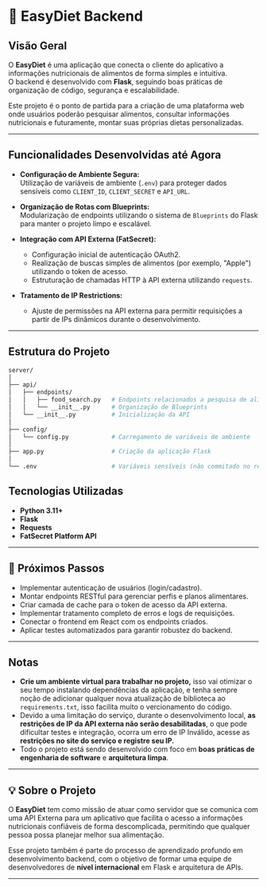 # 🍎 EasyDiet Backend

## Visão Geral

O **EasyDiet** é uma aplicação que conecta o cliente do aplicativo a informações nutricionais de alimentos de forma simples e intuitiva.  
O backend é desenvolvido com **Flask**, seguindo boas práticas de organização de código, segurança e escalabilidade.

Este projeto é o ponto de partida para a criação de uma plataforma web onde usuários poderão pesquisar alimentos, consultar informações nutricionais e futuramente, montar suas próprias dietas personalizadas.

---

## Funcionalidades Desenvolvidas até Agora

- **Configuração de Ambiente Segura:**  
  Utilização de variáveis de ambiente (`.env`) para proteger dados sensíveis como `CLIENT_ID`, `CLIENT_SECRET` e `API_URL`.

- **Organização de Rotas com Blueprints:**  
  Modularização de endpoints utilizando o sistema de `Blueprints` do Flask para manter o projeto limpo e escalável.

- **Integração com API Externa (FatSecret):**  
  - Configuração inicial de autenticação OAuth2.
  - Realização de buscas simples de alimentos (por exemplo, "Apple") utilizando o token de acesso.
  - Estruturação de chamadas HTTP à API externa utilizando `requests`.

- **Tratamento de IP Restrictions:**  
  - Ajuste de permissões na API externa para permitir requisições a partir de IPs dinâmicos durante o desenvolvimento.

---

## **Estrutura do Projeto**

```bash
server/
│
├── api/
│   ├── endpoints/
│   │   ├── food_search.py   # Endpoints relacionados a pesquisa de alimentos
│   │   └── __init__.py      # Organização de Blueprints
│   └── __init__.py          # Inicialização da API
│
├── config/
│   └── config.py            # Carregamento de variáveis de ambiente
│
├── app.py                   # Criação da aplicação Flask
│
└── .env                     # Variáveis sensíveis (não commitado no repositório)
```

## Tecnologias Utilizadas

- **Python 3.11+**
- **Flask**
- **Requests**
- **FatSecret Platform API**

---

## 🎯 Próximos Passos

- Implementar autenticação de usuários (login/cadastro).
- Montar endpoints RESTful para gerenciar perfis e planos alimentares.
- Criar camada de cache para o token de acesso da API externa.
- Implementar tratamento completo de erros e logs de requisições.
- Conectar o frontend em React com os endpoints criados.
- Aplicar testes automatizados para garantir robustez do backend.

---

## Notas

- **Crie um ambiente virtual para trabalhar no projeto,** isso vai otimizar o seu tempo instalando dependências da aplicação, e tenha sempre noção de adicionar qualquer nova atualização de biblioteca ao `requirements.txt`, isso facilita muito o vercionamento do código.
- Devido a uma limitação do serviço, durante o desenvolvimento local, **as restrições de IP da API externa não serão desabilitadas**, o que pode dificultar testes e integração, ocorra um erro de IP Inválido, acesse as **restrições no site do serviço e registre seu IP.**
- Todo o projeto está sendo desenvolvido com foco em **boas práticas de engenharia de software** e **arquitetura limpa**.

---

## 💡 Sobre o Projeto

O **EasyDiet** tem como missão de atuar como servidor que se comunica com uma API Externa para um aplicativo que facilita o acesso a informações nutricionais confiáveis de forma descomplicada, permitindo que qualquer pessoa possa planejar melhor sua alimentação.

Esse projeto também é parte do processo de aprendizado profundo em desenvolvimento backend, com o objetivo de formar uma equipe de desenvolvedores de **nível internacional** em Flask e arquitetura de APIs.

---

<!-- > Desenvolvido com ❤️ e dedicação para criar um backend de alta qualidade!

--- -->

<!-- ## 🖋️ Autores

- **Nome:** [Seu Nome Aqui]
- **Contato:** [Seu contato GitHub, email, etc.] -->
